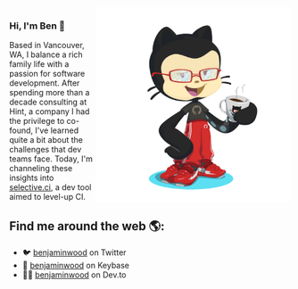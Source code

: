 <img align="right" width=350px src="https://github.com/benjaminwood/benjaminwood/blob/master/octocat.png?raw=true">

### Hi, I'm Ben 👋

Based in Vancouver, WA, I balance a rich family life with a passion for software development. After spending more than a decade consulting at Hint, a company I had the privilege to co-found, I've learned quite a bit about the challenges that dev teams face. Today, I'm channeling these insights into [selective.ci](https://selective.ci), a dev tool aimed to level-up CI.

## Find me around the web 🌎:

- :bird: [benjaminwood](https://twitter.com/benjaminwood "@benjaminwood on Twitter") on Twitter
- :key: [benjaminwood](https://keybase.io/benjaminwood "benjaminwood on Keybase") on Keybase
- :technologist: [benjaminwood](https://dev.to/benjaminwood "benjaminwood on Dev.to") on Dev.to
